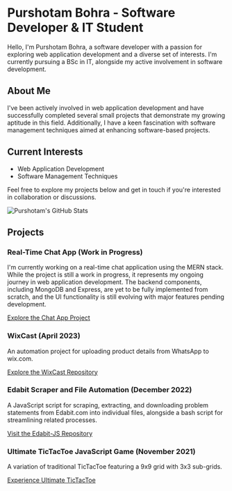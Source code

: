 # Purshotam Bohra - Software Developer & IT Student

Hello, I'm Purshotam Bohra, a software developer with a passion for exploring web application development and a diverse set of interests. I'm currently pursuing a BSc in IT, alongside my active involvement in software development.

## About Me
I've been actively involved in web application development and have successfully completed several small projects that demonstrate my growing aptitude in this field. Additionally, I have a keen fascination with software management techniques aimed at enhancing software-based projects.

## Current Interests
- Web Application Development
- Software Management Techniques

Feel free to explore my projects below and get in touch if you're interested in collaboration or discussions.

![Purshotam's GitHub Stats](https://github-readme-stats.vercel.app/api?username=pbji&show_icons=true&hide_border=true)

## Projects

### Real-Time Chat App (Work in Progress)
I'm currently working on a real-time chat application using the MERN stack. While the project is still a work in progress, it represents my ongoing journey in web application development. The backend components, including MongoDB and Express, are yet to be fully implemented from scratch, and the UI functionality is still evolving with major features pending development.

[Explore the Chat App Project](https://mauve-seagull-tam.cyclic.app/)

### WixCast (April 2023)
An automation project for uploading product details from WhatsApp to wix.com.

[Explore the WixCast Repository](https://github.com/PBJI/WixCast)

### Edabit Scraper and File Automation (December 2022)
A JavaScript script for scraping, extracting, and downloading problem statements from Edabit.com into individual files, alongside a bash script for streamlining related processes.

[Visit the Edabit-JS Repository](https://github.com/PBJI/Edabit-JS)

### Ultimate TicTacToe JavaScript Game (November 2021)
A variation of traditional TicTacToe featuring a 9x9 grid with 3x3 sub-grids.

[Experience Ultimate TicTacToe](https://pbji.github.io/ultimate-tictactoe-js-bot/)

